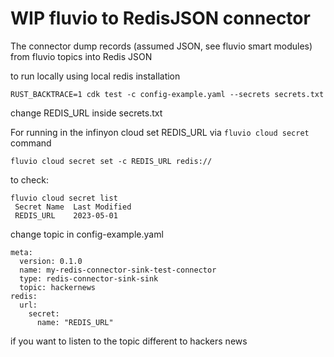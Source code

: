 # WIP fluvio to RedisJSON connector

The connector dump records (assumed JSON, see fluvio smart modules) from fluvio topics into Redis JSON 

to run locally using local redis installation 

```
RUST_BACKTRACE=1 cdk test -c config-example.yaml --secrets secrets.txt
```
change REDIS_URL inside secrets.txt

For running in the infinyon cloud set REDIS_URL via `fluvio cloud secret` command
```
fluvio cloud secret set -c REDIS_URL redis://
```
to check:
```
fluvio cloud secret list
 Secret Name  Last Modified 
 REDIS_URL    2023-05-01    
```

change topic in config-example.yaml
```
meta:
  version: 0.1.0
  name: my-redis-connector-sink-test-connector
  type: redis-connector-sink-sink
  topic: hackernews
redis:
  url:
    secret:
      name: "REDIS_URL"
```
if you want to listen to the topic different to hackers news 
